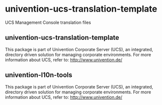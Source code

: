 # univention-ucs-translation-template
UCS Management Console translation files

## univention-ucs-translation-template
This package is part of Univention Corporate Server (UCS), an integrated, directory driven solution for managing corporate environments. For more information about UCS, refer to: http://www.univention.de/

## univention-l10n-tools
This package is part of Univention Corporate Server (UCS), an integrated, directory driven solution for managing corporate environments. For more information about UCS, refer to: http://www.univention.de/
